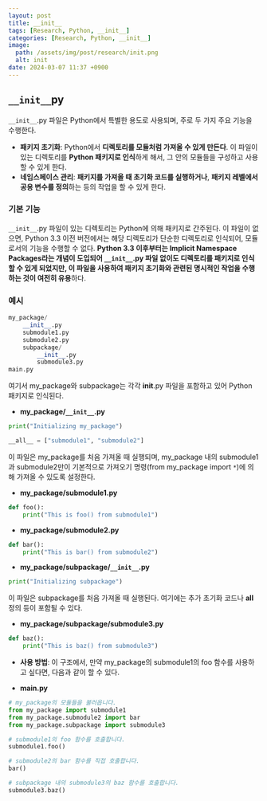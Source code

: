```yaml
---
layout: post
title: __init__
tags: [Research, Python, __init__]
categories: [Research, Python, __init__]
image:
  path: /assets/img/post/research/init.png
  alt: init
date: 2024-03-07 11:37 +0900
---
```


## `__init__`py

`__init__`.py 파일은 Python에서 특별한 용도로 사용되며, 주로 두 가지 주요 기능을 수행한다.

- **패키지 초기화**: Python에서 **디렉토리를 모듈처럼 가져올 수 있게 만든다**. 이 파일이 있는 디렉토리를 **Python 패키지로 인식**하게 해서, 그 안의 모듈들을 구성하고 사용할 수 있게 한다.
- **네임스페이스 관리**: **패키지를 가져올 때 초기화 코드를 실행하거나**, **패키지 레벨에서 공용 변수를 정의**하는 등의 작업을 할 수 있게 한다.

### 기본 기능

`__init__`.py 파일이 있는 디렉토리는 Python에 의해 패키지로 간주된다. 이 파일이 없으면, Python 3.3 이전 버전에서는 해당 디렉토리가 단순한 디렉토리로 인식되어, 모듈로서의 기능을 수행할 수 없다. **Python 3.3 이후부터는 Implicit Namespace Packages라는 개념이 도입되어 `__init__`.py 파일 없이도 디렉토리를 패키지로 인식할 수 있게 되었지만, 이 파일을 사용하여 패키지 초기화와 관련된 명시적인 작업을 수행하는 것이 여전히 유용**하다.

### 예시

```py
my_package/
    __init__.py
    submodule1.py
    submodule2.py
    subpackage/
        __init__.py
        submodule3.py
main.py
```

여기서 my_package와 subpackage는 각각 **init**.py 파일을 포함하고 있어 Python 패키지로 인식된다.

- **my_package/`__init__`.py**

```py
print("Initializing my_package")

__all__ = ["submodule1", "submodule2"]
```

이 파일은 my_package를 처음 가져올 때 실행되며, my_package 내의 submodule1과 submodule2만이 기본적으로 가져오기 명령(from my_package import `*`)에 의해 가져올 수 있도록 설정한다.

- **my_package/submodule1.py**

```py
def foo():
    print("This is foo() from submodule1")
```

- **my_package/submodule2.py**

```py
def bar():
    print("This is bar() from submodule2")
```

- **my_package/subpackage/`__init__`.py**

```py
print("Initializing subpackage")
```

이 파일은 subpackage를 처음 가져올 때 실행된다. 여기에는 추가 초기화 코드나 **all** 정의 등이 포함될 수 있다.

- **my_package/subpackage/submodule3.py**

```py
def baz():
    print("This is baz() from submodule3")
```

- **사용 방법**: 이 구조에서, 만약 my_package의 submodule1의 foo 함수를 사용하고 싶다면, 다음과 같이 할 수 있다.

- **main.py**

```py
# my_package의 모듈들을 불러옵니다.
from my_package import submodule1
from my_package.submodule2 import bar
from my_package.subpackage import submodule3

# submodule1의 foo 함수를 호출합니다.
submodule1.foo()

# submodule2의 bar 함수를 직접 호출합니다.
bar()

# subpackage 내의 submodule3의 baz 함수를 호출합니다.
submodule3.baz()
```
